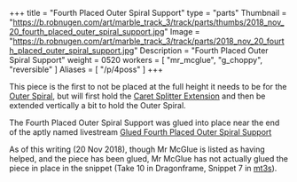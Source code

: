 +++
title = "Fourth Placed Outer Spiral Support"
type = "parts"
Thumbnail = "https://b.robnugen.com/art/marble_track_3/track/parts/thumbs/2018_nov_20_fourth_placed_outer_spiral_support.jpg"
Image = "https://b.robnugen.com/art/marble_track_3/track/parts/2018_nov_20_fourth_placed_outer_spiral_support.jpg"
Description = "Fourth Placed Outer Spiral Support"
weight = 0520
workers = [
    "mr_mcglue",
    "g_choppy",
    "reversible"
]
Aliases = [
    "/p/4poss"
]
+++

This piece is the first to not be placed at the full height it needs
to be for the [Outer Spiral](/p/os), but will first hold the
[Caret Splitter Extension](/p/cse) and then be extended vertically a
bit to hold the Outer Spiral.

The Fourth Placed Outer Spiral Support was glued into place near the
end of the aptly named livestream
[Glued Fourth Placed Outer Spiral Support](https://www.youtube.com/watch?v=ZUxgXmpp1RI)

As of this writing (20 Nov 2018), though Mr McGlue is listed as having
helped, and the piece has been glued, Mr McGlue has not actually glued
the piece in place in the snippet (Take 10 in Dragonframe, Snippet 7
in [mt3s](https://mt3s.marbletrack3.com)).
